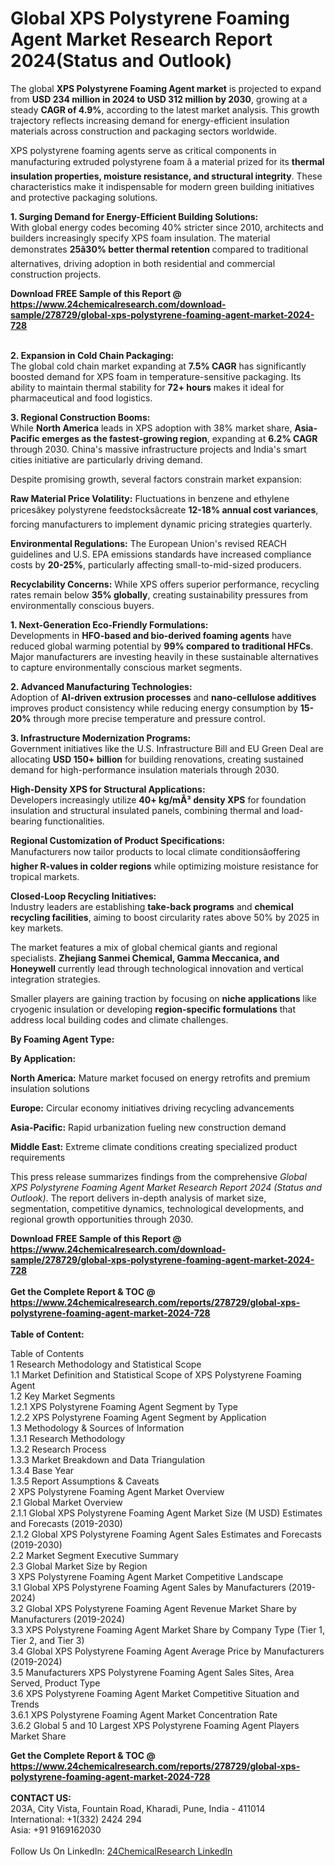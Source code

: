 <h1>Global XPS Polystyrene Foaming Agent Market Research Report 2024(Status and Outlook)</h1><p>The global <strong>XPS Polystyrene Foaming Agent market</strong> is projected to expand from <strong>USD 234 million in 2024 to USD 312 million by 2030</strong>, growing at a steady <strong>CAGR of 4.9%</strong>, according to the latest market analysis. This growth trajectory reflects increasing demand for energy-efficient insulation materials across construction and packaging sectors worldwide.</p><p>XPS polystyrene foaming agents serve as critical components in manufacturing extruded polystyrene foam â a material prized for its <strong>thermal insulation properties, moisture resistance, and structural integrity</strong>. These characteristics make it indispensable for modern green building initiatives and protective packaging solutions.</p><p><strong>1. Surging Demand for Energy-Efficient Building Solutions:</strong><br>
With global energy codes becoming 40% stricter since 2010, architects and builders increasingly specify XPS foam insulation. The material demonstrates <strong>25â30% better thermal retention</strong> compared to traditional alternatives, driving adoption in both residential and commercial construction projects.</p><div><b>Download FREE Sample of this Report @ 
            <a href="https://www.24chemicalresearch.com/download-sample/278729/global-xps-polystyrene-foaming-agent-market-2024-728">
            https://www.24chemicalresearch.com/download-sample/278729/global-xps-polystyrene-foaming-agent-market-2024-728</a></b></div><br><p><strong>2. Expansion in Cold Chain Packaging:</strong><br>
The global cold chain market expanding at <strong>7.5% CAGR</strong> has significantly boosted demand for XPS foam in temperature-sensitive packaging. Its ability to maintain thermal stability for <strong>72+ hours</strong> makes it ideal for pharmaceutical and food logistics.</p><p><strong>3. Regional Construction Booms:</strong><br>
While <strong>North America</strong> leads in XPS adoption with 38% market share, <strong>Asia-Pacific emerges as the fastest-growing region</strong>, expanding at <strong>6.2% CAGR</strong> through 2030. China's massive infrastructure projects and India's smart cities initiative are particularly driving demand.</p><p>Despite promising growth, several factors constrain market expansion:</p><p><strong>Raw Material Price Volatility:</strong> Fluctuations in benzene and ethylene pricesâkey polystyrene feedstocksâcreate <strong>12-18% annual cost variances</strong>, forcing manufacturers to implement dynamic pricing strategies quarterly.</p><p><strong>Environmental Regulations:</strong> The European Union's revised REACH guidelines and U.S. EPA emissions standards have increased compliance costs by <strong>20-25%</strong>, particularly affecting small-to-mid-sized producers.</p><p><strong>Recyclability Concerns:</strong> While XPS offers superior performance, recycling rates remain below <strong>35% globally</strong>, creating sustainability pressures from environmentally conscious buyers.</p><p><strong>1. Next-Generation Eco-Friendly Formulations:</strong><br>
Developments in <strong>HFO-based and bio-derived foaming agents</strong> have reduced global warming potential by <strong>99% compared to traditional HFCs</strong>. Major manufacturers are investing heavily in these sustainable alternatives to capture environmentally conscious market segments.</p><p><strong>2. Advanced Manufacturing Technologies:</strong><br>
Adoption of <strong>AI-driven extrusion processes</strong> and <strong>nano-cellulose additives</strong> improves product consistency while reducing energy consumption by <strong>15-20%</strong> through more precise temperature and pressure control.</p><p><strong>3. Infrastructure Modernization Programs:</strong><br>
Government initiatives like the U.S. Infrastructure Bill and EU Green Deal are allocating <strong>USD 150+ billion</strong> for building renovations, creating sustained demand for high-performance insulation materials through 2030.</p><p><strong>High-Density XPS for Structural Applications:</strong><br>
	Developers increasingly utilize <strong>40+ kg/mÂ³ density XPS</strong> for foundation insulation and structural insulated panels, combining thermal and load-bearing functionalities.</p><p><strong>Regional Customization of Product Specifications:</strong><br>
	Manufacturers now tailor products to local climate conditionsâoffering <strong>higher R-values in colder regions</strong> while optimizing moisture resistance for tropical markets.</p><p><strong>Closed-Loop Recycling Initiatives:</strong><br>
	Industry leaders are establishing <strong>take-back programs</strong> and <strong>chemical recycling facilities</strong>, aiming to boost circularity rates above 50% by 2025 in key markets.</p><p>The market features a mix of global chemical giants and regional specialists. <strong>Zhejiang Sanmei Chemical, Gamma Meccanica, and Honeywell</strong> currently lead through technological innovation and vertical integration strategies.</p><p>Smaller players are gaining traction by focusing on <strong>niche applications</strong> like cryogenic insulation or developing <strong>region-specific formulations</strong> that address local building codes and climate challenges.</p><p><strong>By Foaming Agent Type:</strong></p><p><strong>By Application:</strong></p><p><strong>North America:</strong> Mature market focused on energy retrofits and premium insulation solutions</p><p><strong>Europe:</strong> Circular economy initiatives driving recycling advancements</p><p><strong>Asia-Pacific:</strong> Rapid urbanization fueling new construction demand</p><p><strong>Middle East:</strong> Extreme climate conditions creating specialized product requirements</p><p>This press release summarizes findings from the comprehensive <em>Global XPS Polystyrene Foaming Agent Market Research Report 2024 (Status and Outlook)</em>. The report delivers in-depth analysis of market size, segmentation, competitive dynamics, technological developments, and regional growth opportunities through 2030.</p><div><b>Download FREE Sample of this Report @ 
            <a href="https://www.24chemicalresearch.com/download-sample/278729/global-xps-polystyrene-foaming-agent-market-2024-728">
            https://www.24chemicalresearch.com/download-sample/278729/global-xps-polystyrene-foaming-agent-market-2024-728</a></b></div><br><div><b>Get the Complete Report & TOC @ 
            <a href="https://www.24chemicalresearch.com/reports/278729/global-xps-polystyrene-foaming-agent-market-2024-728">
            https://www.24chemicalresearch.com/reports/278729/global-xps-polystyrene-foaming-agent-market-2024-728</a></b></div><br>
            <b>Table of Content:</b><p>Table of Contents<br />
1 Research Methodology and Statistical Scope<br />
1.1 Market Definition and Statistical Scope of XPS Polystyrene Foaming Agent<br />
1.2 Key Market Segments<br />
1.2.1 XPS Polystyrene Foaming Agent Segment by Type<br />
1.2.2 XPS Polystyrene Foaming Agent Segment by Application<br />
1.3 Methodology & Sources of Information<br />
1.3.1 Research Methodology<br />
1.3.2 Research Process<br />
1.3.3 Market Breakdown and Data Triangulation<br />
1.3.4 Base Year<br />
1.3.5 Report Assumptions & Caveats<br />
2 XPS Polystyrene Foaming Agent Market Overview<br />
2.1 Global Market Overview<br />
2.1.1 Global XPS Polystyrene Foaming Agent Market Size (M USD) Estimates and Forecasts (2019-2030)<br />
2.1.2 Global XPS Polystyrene Foaming Agent Sales Estimates and Forecasts (2019-2030)<br />
2.2 Market Segment Executive Summary<br />
2.3 Global Market Size by Region<br />
3 XPS Polystyrene Foaming Agent Market Competitive Landscape<br />
3.1 Global XPS Polystyrene Foaming Agent Sales by Manufacturers (2019-2024)<br />
3.2 Global XPS Polystyrene Foaming Agent Revenue Market Share by Manufacturers (2019-2024)<br />
3.3 XPS Polystyrene Foaming Agent Market Share by Company Type (Tier 1, Tier 2, and Tier 3)<br />
3.4 Global XPS Polystyrene Foaming Agent Average Price by Manufacturers (2019-2024)<br />
3.5 Manufacturers XPS Polystyrene Foaming Agent Sales Sites, Area Served, Product Type<br />
3.6 XPS Polystyrene Foaming Agent Market Competitive Situation and Trends<br />
3.6.1 XPS Polystyrene Foaming Agent Market Concentration Rate<br />
3.6.2 Global 5 and 10 Largest XPS Polystyrene Foaming Agent Players Market Share </p><div><b>Get the Complete Report & TOC @ 
            <a href="https://www.24chemicalresearch.com/reports/278729/global-xps-polystyrene-foaming-agent-market-2024-728">
            https://www.24chemicalresearch.com/reports/278729/global-xps-polystyrene-foaming-agent-market-2024-728</a></b></div><br><b>CONTACT US:</b><br>
            203A, City Vista, Fountain Road, Kharadi, Pune, India - 411014<br>
            International: +1(332) 2424 294<br>
            Asia: +91 9169162030 <br><br>
            Follow Us On LinkedIn: <a href="https://www.linkedin.com/company/24chemicalresearch/">24ChemicalResearch LinkedIn</a>